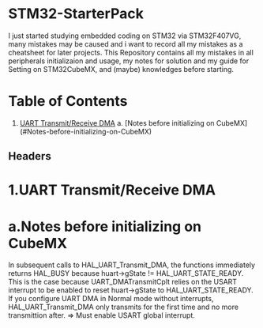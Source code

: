 # STM32-StarterPack
I just started studying embedded coding on STM32 via STM32F407VG, many mistakes may be caused and i want to record all my mistakes as a cheatsheet for later projects.
This Repository contains all my mistakes in all peripherals initializaion and usage, my notes for solution and my guide for Setting on STM32CubeMX, and (maybe) knowledges before starting.
# Table of Contents
1. [UART Transmit/Receive DMA](#UART-Transmit/Receive-DMA)
a. [Notes before initializing on CubeMX] (#Notes-before-initializing-on-CubeMX)


## Headers
# 1.UART Transmit/Receive DMA
#  a.Notes before initializing on CubeMX
In subsequent calls to HAL_UART_Transmit_DMA, the functions immediately returns HAL_BUSY because huart->gState != HAL_UART_STATE_READY. 
This is the case because UART_DMATransmitCplt relies on the USART interrupt to be enabled to reset huart->gState to HAL_UART_STATE_READY.
If you configure UART DMA in Normal mode without interrupts, HAL_UART_Transmit_DMA only transmits for the first time and no more transmittion after.
=> Must enable USART global interrupt. 
